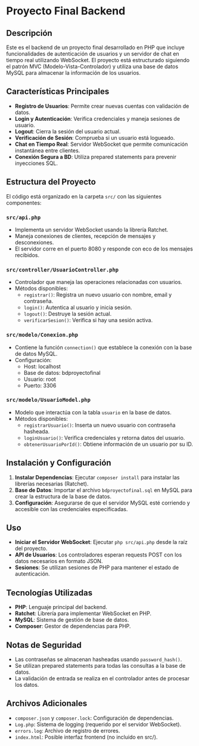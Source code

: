 # Proyecto Final Backend

## Descripción
Este es el backend de un proyecto final desarrollado en PHP que incluye funcionalidades de autenticación de usuarios y un servidor de chat en tiempo real utilizando WebSocket. El proyecto está estructurado siguiendo el patrón MVC (Modelo-Vista-Controlador) y utiliza una base de datos MySQL para almacenar la información de los usuarios.

## Características Principales
- **Registro de Usuarios**: Permite crear nuevas cuentas con validación de datos.
- **Login y Autenticación**: Verifica credenciales y maneja sesiones de usuario.
- **Logout**: Cierra la sesión del usuario actual.
- **Verificación de Sesión**: Comprueba si un usuario está logueado.
- **Chat en Tiempo Real**: Servidor WebSocket que permite comunicación instantánea entre clientes.
- **Conexión Segura a BD**: Utiliza prepared statements para prevenir inyecciones SQL.

## Estructura del Proyecto
El código está organizado en la carpeta `src/` con las siguientes componentes:

### `src/api.php`
- Implementa un servidor WebSocket usando la librería Ratchet.
- Maneja conexiones de clientes, recepción de mensajes y desconexiones.
- El servidor corre en el puerto 8080 y responde con eco de los mensajes recibidos.

### `src/controller/UsuarioController.php`
- Controlador que maneja las operaciones relacionadas con usuarios.
- Métodos disponibles:
  - `registrar()`: Registra un nuevo usuario con nombre, email y contraseña.
  - `login()`: Autentica al usuario y inicia sesión.
  - `logout()`: Destruye la sesión actual.
  - `verificarSesion()`: Verifica si hay una sesión activa.

### `src/modelo/Conexion.php`
- Contiene la función `connection()` que establece la conexión con la base de datos MySQL.
- Configuración:
  - Host: localhost
  - Base de datos: bdproyectofinal
  - Usuario: root
  - Puerto: 3306

### `src/modelo/UsuarioModel.php`
- Modelo que interactúa con la tabla `usuario` en la base de datos.
- Métodos disponibles:
  - `registrarUsuario()`: Inserta un nuevo usuario con contraseña hasheada.
  - `loginUsuario()`: Verifica credenciales y retorna datos del usuario.
  - `obtenerUsuarioPorId()`: Obtiene información de un usuario por su ID.

## Instalación y Configuración
1. **Instalar Dependencias**: Ejecutar `composer install` para instalar las librerías necesarias (Ratchet).
2. **Base de Datos**: Importar el archivo `bdproyectofinal.sql` en MySQL para crear la estructura de la base de datos.
3. **Configuración**: Asegurarse de que el servidor MySQL esté corriendo y accesible con las credenciales especificadas.

## Uso
- **Iniciar el Servidor WebSocket**: Ejecutar `php src/api.php` desde la raíz del proyecto.
- **API de Usuarios**: Los controladores esperan requests POST con los datos necesarios en formato JSON.
- **Sesiones**: Se utilizan sesiones de PHP para mantener el estado de autenticación.

## Tecnologías Utilizadas
- **PHP**: Lenguaje principal del backend.
- **Ratchet**: Librería para implementar WebSocket en PHP.
- **MySQL**: Sistema de gestión de base de datos.
- **Composer**: Gestor de dependencias para PHP.

## Notas de Seguridad
- Las contraseñas se almacenan hasheadas usando `password_hash()`.
- Se utilizan prepared statements para todas las consultas a la base de datos.
- La validación de entrada se realiza en el controlador antes de procesar los datos.

## Archivos Adicionales
- `composer.json` y `composer.lock`: Configuración de dependencias.
- `Log.php`: Sistema de logging (requerido por el servidor WebSocket).
- `errors.log`: Archivo de registro de errores.
- `index.html`: Posible interfaz frontend (no incluido en src/).
